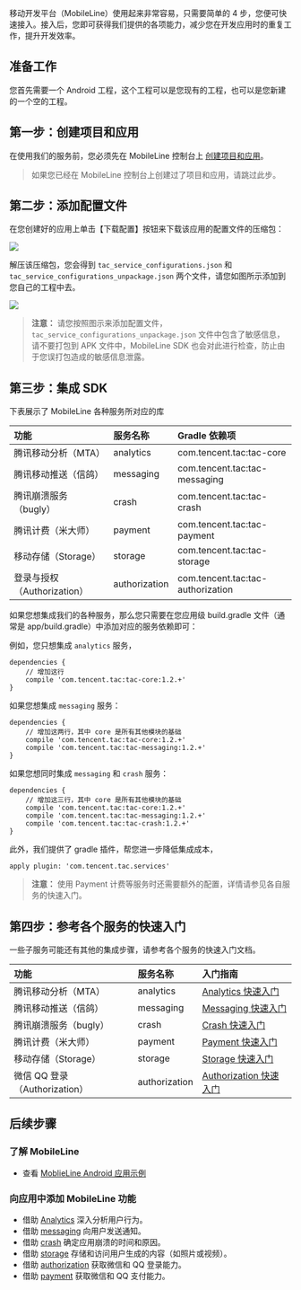 
移动开发平台（MobileLine）使用起来非常容易，只需要简单的 4 步，您便可快速接入。接入后，您即可获得我们提供的各项能力，减少您在开发应用时的重复工作，提升开发效率。

## 准备工作

您首先需要一个 Android 工程，这个工程可以是您现有的工程，也可以是您新建的一个空的工程。

## 第一步：创建项目和应用

在使用我们的服务前，您必须先在 MobileLine 控制台上 [创建项目和应用](https://cloud.tencent.com/document/product/666/15345)。

> 如果您已经在 MobileLine 控制台上创建过了项目和应用，请跳过此步。

## 第二步：添加配置文件

在您创建好的应用上单击【下载配置】按钮来下载该应用的配置文件的压缩包：

![](http://tacimg-1253960454.file.myqcloud.com/guides/project/downloadConfig.gif)

解压该压缩包，您会得到 `tac_service_configurations.json` 和 `tac_service_configurations_unpackage.json` 两个文件，请您如图所示添加到您自己的工程中去。

![](http://tac-android-libs-1253960454.file.myqcloud.com/tac_android_configuration.jpg)

>**注意：**
>请您按照图示来添加配置文件，`tac_service_configurations_unpackage.json` 文件中包含了敏感信息，请不要打包到 APK 文件中，MobileLine SDK 也会对此进行检查，防止由于您误打包造成的敏感信息泄露。


## 第三步：集成 SDK

下表展示了 MobileLine 各种服务所对应的库

|功能|服务名称|Gradle 依赖项|
|:---|:---|:---|
|腾讯移动分析（MTA）|analytics|com.tencent.tac:tac-core|
|腾讯移动推送（信鸽）|messaging|com.tencent.tac:tac-messaging|
|腾讯崩溃服务（bugly）|crash|com.tencent.tac:tac-crash|
|腾讯计费（米大师）|payment|com.tencent.tac:tac-payment|
|移动存储（Storage）|storage|com.tencent.tac:tac-storage|
|登录与授权（Authorization）|authorization|com.tencent.tac:tac-authorization|


如果您想集成我们的各种服务，那么您只需要在您应用级 build.gradle 文件（通常是 app/build.gradle）中添加对应的服务依赖即可：

例如，您只想集成 `analytics` 服务，

```
dependencies {
	// 增加这行
	compile 'com.tencent.tac:tac-core:1.2.+'
}
```

如果您想集成 `messaging` 服务：

```
dependencies {
	// 增加这两行，其中 core 是所有其他模块的基础
	compile 'com.tencent.tac:tac-core:1.2.+' 
	compile 'com.tencent.tac:tac-messaging:1.2.+'
}
```

如果您想同时集成 `messaging` 和 `crash` 服务：

```
dependencies {
	// 增加这三行，其中 core 是所有其他模块的基础
	compile 'com.tencent.tac:tac-core:1.2.+' 
	compile 'com.tencent.tac:tac-messaging:1.2.+'
	compile 'com.tencent.tac:tac-crash:1.2.+'
}
```

此外，我们提供了 gradle 插件，帮您进一步降低集成成本，

```
apply plugin: 'com.tencent.tac.services'
```

> **注意：**
> 使用 Payment 计费等服务时还需要额外的配置，详情请参见各自服务的快速入门。

## 第四步：参考各个服务的快速入门

一些子服务可能还有其他的集成步骤，请参考各个服务的快速入门文档。

|功能|服务名称|入门指南|
|:---|:---|:---|
|腾讯移动分析（MTA）|analytics|[Analytics 快速入门](https://cloud.tencent.com/document/product/666/14313)|
|腾讯移动推送（信鸽）|messaging|[Messaging 快速入门](https://cloud.tencent.com/document/product/666/14323)|
|腾讯崩溃服务（bugly）|crash|[Crash 快速入门](https://cloud.tencent.com/document/product/666/14309)|
|腾讯计费（米大师）|payment|[Payment 快速入门](https://cloud.tencent.com/document/product/666/14593)|
|移动存储（Storage）|storage|[Storage 快速入门](https://cloud.tencent.com/document/product/666/14327)|
|微信 QQ 登录（Authorization）|authorization|[Authorization 快速入门](https://cloud.tencent.com/document/product/666/14331)|

## 后续步骤

### 了解 MobileLine

- 查看 [MoblieLine Android 应用示例](https://github.com/tencentyun/tac-sdk-android-samples)

### 向应用中添加 MobileLine 功能

- 借助 [Analytics](https://cloud.tencent.com/document/product/666/14822) 深入分析用户行为。
- 借助 [messaging](https://cloud.tencent.com/document/product/666/14826) 向用户发送通知。
- 借助 [crash](https://cloud.tencent.com/document/product/666/14824) 确定应用崩溃的时间和原因。
- 借助 [storage](https://cloud.tencent.com/document/product/666/14828) 存储和访问用户生成的内容（如照片或视频）。
- 借助 [authorization](https://cloud.tencent.com/document/product/666/14830) 获取微信和 QQ 登录能力。
- 借助 [payment](https://cloud.tencent.com/document/product/666/14832) 获取微信和 QQ 支付能力。
